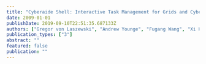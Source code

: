 ```yaml
---
title: "Cyberaide Shell: Interactive Task Management for Grids and Cyberinfrastructure"
date: 2009-01-01
publishDate: 2019-09-10T22:51:35.687133Z
authors: ["Gregor von Laszewski", "Andrew Younge", "Fugang Wang", "Xi He"]
publication_types: ["3"]
abstract: ""
featured: false
publication: ""
---
```


